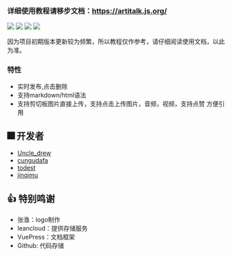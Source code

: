 ### 详细使用教程请移步文档：https://artitalk.js.org/

![](https://img.shields.io/github/stars/Drew233/Artitalk)
![](https://img.shields.io/npm/dm/artitalk.svg)
![](https://img.shields.io/npm/v/artitalk.svg)
![](https://img.shields.io/badge/language-JavaScript-red)

因为项目初期版本更新较为频繁，所以教程仅作参考，请仔细阅读使用文档，以此为准。

### 特性
* 实时发布,点击删除
* 支持markdown/html语法
* 支持剪切板图片直接上传，支持点击上传图片，音频，视频，支持点赞
 方便引用

## 🎆 开发者
* [Uncle_drew](https://cndrew.cn/)
* [cungudafa](https://cungudafa.top/)
* [todest](https://blog.todest.cn/)
* [jinqimu](https://jinqimu.xyz/)

## 👍 特别鸣谢
* 张渔：logo制作
* leancloud：提供存储服务
* VuePress：文档框架
* Github: 代码存储
